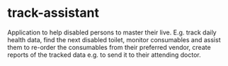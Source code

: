 # track-assistant
Application to help disabled persons to master their live. E.g. track daily health data, find the next disabled toilet, 
monitor consumables and assist them to re-order the consumables from their preferred vendor, create reports of the tracked data e.g. 
to send it to their attending doctor.
